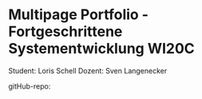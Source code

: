﻿# Multipage Portfolio - Fortgeschrittene Systementwicklung WI20C
 
 Student: Loris Schell
 Dozent: Sven Langenecker

gitHub-repo: 
